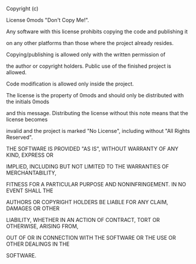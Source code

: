 Copyright (c) <Date> <Copyright Holders>

License 0mods "Don't Copy Me!".


Any software with this license prohibits copying the code and publishing it 

on any other platforms than those where the project already resides. 

Copying/publishing is allowed only with the written permission of 

the author or copyright holders. Public use of the finished project is allowed. 

Code modification is allowed only inside the project.

The license is the property of 0mods and should only be distributed with the initials 0mods 

and this message. Distributing the license without this note means that the license becomes

invalid and the project is marked "No License", including without "All Rights Reserved".


THE SOFTWARE IS PROVIDED "AS IS", WITHOUT WARRANTY OF ANY KIND, EXPRESS OR

IMPLIED, INCLUDING BUT NOT LIMITED TO THE WARRANTIES OF MERCHANTABILITY,

FITNESS FOR A PARTICULAR PURPOSE AND NONINFRINGEMENT. IN NO EVENT SHALL THE

AUTHORS OR COPYRIGHT HOLDERS BE LIABLE FOR ANY CLAIM, DAMAGES OR OTHER

LIABILITY, WHETHER IN AN ACTION OF CONTRACT, TORT OR OTHERWISE, ARISING FROM,

OUT OF OR IN CONNECTION WITH THE SOFTWARE OR THE USE OR OTHER DEALINGS IN THE

SOFTWARE.

